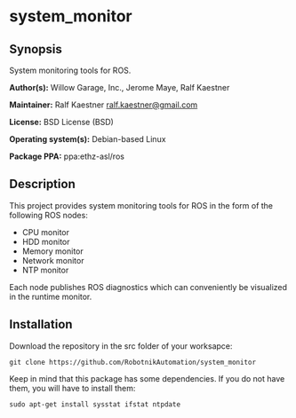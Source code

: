 # system_monitor

## Synopsis

System monitoring tools for ROS.

**Author(s):** Willow Garage, Inc., Jerome Maye, Ralf Kaestner

**Maintainer:** Ralf Kaestner <ralf.kaestner@gmail.com>

**License:** BSD License (BSD)

**Operating system(s):** Debian-based Linux

**Package PPA:** ppa:ethz-asl/ros

## Description

This project provides system monitoring tools for ROS in the form of the
following ROS nodes:

* CPU monitor
* HDD monitor
* Memory monitor
* Network monitor
* NTP monitor

Each node publishes ROS diagnostics which can conveniently be visualized
in the runtime monitor.

## Installation

Download the repository in the src folder of your worksapce:
 
  ```
  git clone https://github.com/RobotnikAutomation/system_monitor    
  ```

Keep in mind that this package has some dependencies. If you do not have them, you will have to install them:

  ```
  sudo apt-get install sysstat ifstat ntpdate
  ```
